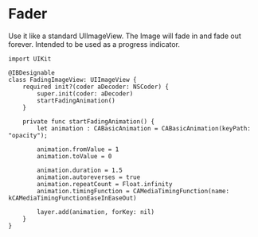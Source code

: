 # Fader
Use it like a standard UIImageView. The Image will fade in and fade out forever. Intended to be used as a progress indicator.

    import UIKit

    @IBDesignable
    class FadingImageView: UIImageView {
        required init?(coder aDecoder: NSCoder) {
            super.init(coder: aDecoder)
            startFadingAnimation()
        }
    
        private func startFadingAnimation() {
            let animation : CABasicAnimation = CABasicAnimation(keyPath: "opacity");
        
            animation.fromValue = 1
            animation.toValue = 0
        
            animation.duration = 1.5
            animation.autoreverses = true
            animation.repeatCount = Float.infinity
            animation.timingFunction = CAMediaTimingFunction(name: kCAMediaTimingFunctionEaseInEaseOut)
        
            layer.add(animation, forKey: nil)
        }
    }
